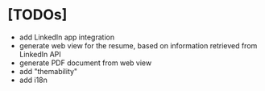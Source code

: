 # [TODOs]

- add LinkedIn app integration
- generate web view for the resume, based on information retrieved from LinkedIn API
- generate PDF document from web view
- add "themability"
- add i18n
